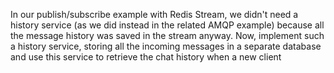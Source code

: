 In our publish/subscribe example with Redis Stream, we didn't need a history service (as we did instead in the related AMQP example) because all the message history was saved in the stream anyway.
Now, implement such a history service, storing all the incoming messages in a separate database and use this service to retrieve the chat history when a new client